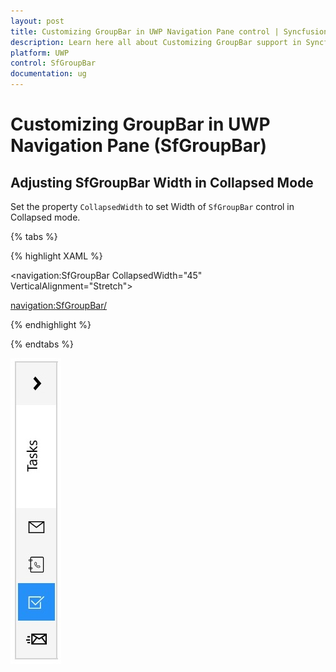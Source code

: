 ```yaml
---
layout: post
title: Customizing GroupBar in UWP Navigation Pane control | Syncfusion®
description: Learn here all about Customizing GroupBar support in Syncfusion® UWP Navigation Pane (SfGroupBar) control and more.
platform: UWP
control: SfGroupBar
documentation: ug
---
```


# Customizing GroupBar in UWP Navigation Pane (SfGroupBar)

## Adjusting SfGroupBar Width in Collapsed Mode

Set the property `CollapsedWidth` to set Width of `SfGroupBar` control in Collapsed mode.

{% tabs %}

{% highlight XAML %}

<navigation:SfGroupBar CollapsedWidth="45" VerticalAlignment="Stretch">

<navigation:SfGroupBar/>

{% endhighlight %}

{% endtabs %}

![Customizing-GroupBar-img1](Customizing-GroupBar-images/Customizing-GroupBar-img1.jpeg)


